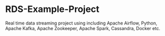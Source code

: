 # RDS-Example-Project
Real time data streaming project using including Apache Airflow, Python, Apache Kafka, Apache Zookeeper, Apache Spark, Cassandra, Docker etc.
